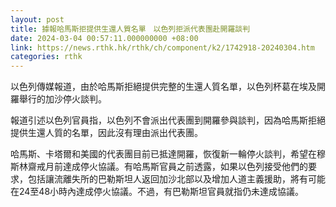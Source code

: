 ```yaml
---
layout: post
title: 據報哈馬斯拒提供生還人質名單　以色列拒派代表團赴開羅談判
date: 2024-03-04 00:57:11.000000000 +08:00
link: https://news.rthk.hk/rthk/ch/component/k2/1742918-20240304.htm
categories: rthk
---
```


以色列傳媒報道，由於哈馬斯拒絕提供完整的生還人質名單，以色列杯葛在埃及開羅舉行的加沙停火談判。

報道引述以色列官員指，以色列不會派出代表團到開羅參與談判，因為哈馬斯拒絕提供生還人質的名單，因此沒有理由派出代表團。

哈馬斯、卡塔爾和美國的代表團目前已抵達開羅，恢復新一輪停火談判，希望在穆斯林齋戒月前達成停火協議。有哈馬斯官員之前透露，如果以色列接受他們的要求，包括讓流離失所的巴勒斯坦人返回加沙北部以及增加人道主義援助，將有可能在24至48小時內達成停火協議。不過，有巴勒斯坦官員就指仍未達成協議。
